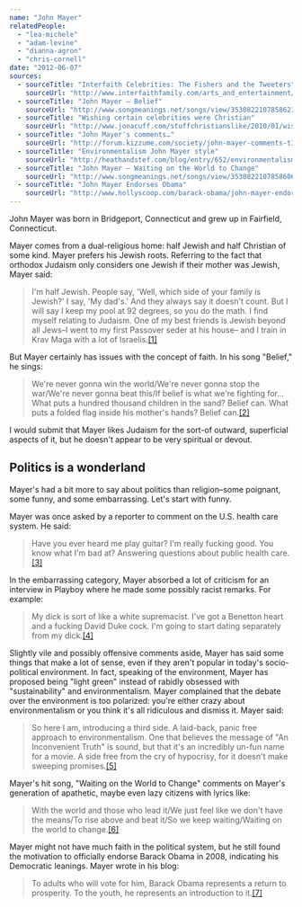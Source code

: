 ```yaml
---
name: "John Mayer"
relatedPeople:
  - "lea-michele"
  - "adam-levine"
  - "dianna-agron"
  - "chris-cornell"
date: "2012-06-07"
sources:
  - sourceTitle: "Interfaith Celebrities: The Fishers and the Tweeters"
    sourceUrl: "http://www.interfaithfamily.com/arts_and_entertainment/popular_culture/Interfaith_CelebritiesThe_Fishers_and_the_Tweeters.shtml"
  - sourceTitle: "John Mayer – Belief"
    sourceUrl: "http://www.songmeanings.net/songs/view/3530822107858621361/"
  - sourceTitle: "Wishing certain celebrities were Christian"
    sourceUrl: "http://www.jonacuff.com/stuffchristianslike/2010/01/wishing-certain-celebrities-were-christian/"
  - sourceTitle: "John Mayer's comments…"
    sourceUrl: "http://forum.kizzume.com/society/john-mayer-comments-t1563.html"
  - sourceTitle: "Environmentalism John Mayer style"
    sourceUrl: "http://heathandstef.com/blog/entry/652/environmentalism-john-mayer-style"
  - sourceTitle: "John Mayer – Waiting on the World to Change"
    sourceUrl: "http://www.songmeanings.net/songs/view/3530822107858606873/"
  - sourceTitle: "John Mayer Endorses Obama"
    sourceUrl: "http://www.hollyscoop.com/barack-obama/john-mayer-endorses-obama.html"
---
```


John Mayer was born in Bridgeport, Connecticut and grew up in Fairfield, Connecticut.

Mayer comes from a dual-religious home: half Jewish and half Christian of some kind. Mayer prefers his Jewish roots. Referring to the fact that orthodox Judaism only considers one Jewish if their mother was Jewish, Mayer said:

>I'm half Jewish. People say, 'Well, which side of your family is Jewish?' I say, 'My dad's.' And they always say it doesn't count. But I will say I keep my pool at 92 degrees, so you do the math. I find myself relating to Judaism. One of my best friends is Jewish beyond all Jews–I went to my first Passover seder at his house– and I train in Krav Maga with a lot of Israelis.<a class="source-citation" href="#http://www.interfaithfamily.com/arts_and_entertainment/popular_culture/Interfaith_CelebritiesThe_Fishers_and_the_Tweeters.shtml" title="Interfaith Celebrities: The Fishers and the Tweeters">[1]</a>

But Mayer certainly has issues with the concept of faith. In his song "Belief," he sings:

>We're never gonna win the world/We're never gonna stop the war/We're never gonna beat this/If belief is what we're fighting for… What puts a hundred thousand children in the sand? Belief can. What puts a folded flag inside his mother's hands? Belief can.<a class="source-citation" href="#http://www.songmeanings.net/songs/view/3530822107858621361/" title="John Mayer – Belief">[2]</a>

I would submit that Mayer likes Judaism for the sort-of outward, superficial aspects of it, but he doesn't appear to be very spiritual or devout.


## Politics is a wonderland

Mayer's had a bit more to say about politics than religion–some poignant, some funny, and some embarrassing. Let's start with funny.

Mayer was once asked by a reporter to comment on the U.S. health care system. He said:

>Have you ever heard me play guitar? I'm really fucking good. You know what I'm bad at? Answering questions about public health care.<a class="source-citation" href="#http://www.jonacuff.com/stuffchristianslike/2010/01/wishing-certain-celebrities-were-christian/" title="Wishing certain celebrities were Christian">[3]</a>

In the embarrassing category, Mayer absorbed a lot of criticism for an interview in Playboy where he made some possibly racist remarks. For example:

>My dick is sort of like a white supremacist. I've got a Benetton heart and a fucking David Duke cock. I'm going to start dating separately from my dick.<a class="source-citation" href="#http://forum.kizzume.com/society/john-mayer-comments-t1563.html" title="John Mayer&apos;s comments…">[4]</a>

Slightly vile and possibly offensive comments aside, Mayer has said some things that make a lot of sense, even if they aren't popular in today's socio-political environment. In fact, speaking of the environment, Mayer has proposed being "light green" instead of rabidly obsessed with "sustainability" and environmentalism. Mayer complained that the debate over the environment is too polarized: you're either crazy about environmentalism or you think it's all ridiculous and dismiss it. Mayer said:

>So here I am, introducing a third side. A laid-back, panic free approach to environmentalism. One that believes the message of "An Inconvenient Truth" is sound, but that it's an incredibly un-fun name for a movie. A side free from the cry of hypocrisy, for it doesn't make sweeping promises.<a class="source-citation" href="#http://heathandstef.com/blog/entry/652/environmentalism-john-mayer-style" title="Environmentalism John Mayer style">[5]</a>

Mayer's hit song, "Waiting on the World to Change" comments on Mayer's generation of apathetic, maybe even lazy citizens with lyrics like:

>With the world and those who lead it/We just feel like we don't have the means/To rise above and beat it/So we keep waiting/Waiting on the world to change.<a class="source-citation" href="#http://www.songmeanings.net/songs/view/3530822107858606873/" title="John Mayer – Waiting on the World to Change">[6]</a>

Mayer might not have much faith in the political system, but he still found the motivation to officially endorse Barack Obama in 2008, indicating his Democratic leanings. Mayer wrote in his blog:

>To adults who will vote for him, Barack Obama represents a return to prosperity. To the youth, he represents an introduction to it.<a class="source-citation" href="#http://www.hollyscoop.com/barack-obama/john-mayer-endorses-obama.html" title="John Mayer Endorses Obama">[7]</a>